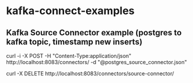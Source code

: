 # kafka-connect-examples

## Kafka Source Connector example (postgres to kafka topic, timestamp new inserts)
curl -i -X POST -H  "Content-Type:application/json" http://localhost:8083/connectors/ -d "@postgres_source_connector.json"

curl -X DELETE http://localhost:8083/connectors/source-connector/
  
